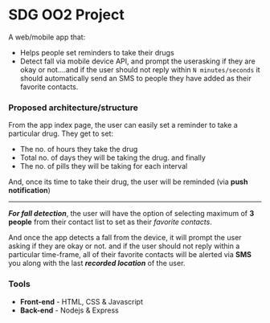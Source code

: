 # SDG OO2 Project

A web/mobile app that:
* Helps people set reminders to take their drugs
* Detect fall via mobile device API, and prompt the userasking if they are okay or not....and if the user should not reply within `N minutes/seconds` it should automatically send an SMS to people they have added as their favorite contacts.

### Proposed  architecture/structure

From the app index page, the user can easily set a reminder to take a particular drug. They get to set:
 * The no. of hours they take the drug
 * Total no. of days they will be taking the drug.  and finally
 * The no. of pills they will be taking for each interval

And, once its time to take their drug, the user will be reminded (via **push notification**)

____

***For fall detection***, the user will have the option of selecting maximum of **3 people** from their contact list to set as their *favorite contacts*.

And once the app detects a fall from the device, it will prompt the user asking if they are okay or not.
and if the user should not reply within a particular time-frame, all of their favorite contacts will be alerted via **SMS** you along with the last ***recorded location*** of the user.

### Tools
- **Front-end** - HTML, CSS & Javascript
- **Back-end** - Nodejs & Express
